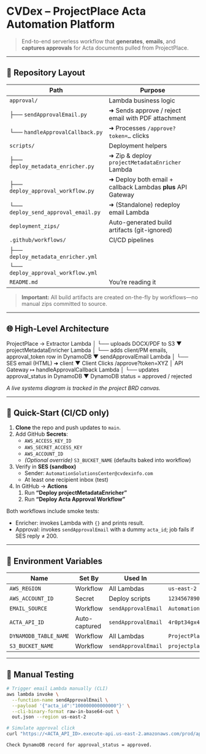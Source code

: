 # CVDex – ProjectPlace Acta Automation Platform

> End-to-end serverless workflow that **generates**, **emails**, and **captures approvals** for Acta documents pulled from ProjectPlace.

---

## 📁 Repository Layout

| Path | Purpose |
|------|---------|
| `approval/` | Lambda business logic |
| ├── `sendApprovalEmail.py` |  ➜ Sends approve / reject email with PDF attachment |
| └── `handleApprovalCallback.py` |  ➜ Processes `/approve?token=…` clicks |
| `scripts/` | Deployment helpers |
| ├── `deploy_metadata_enricher.py` |  ➜ Zip & deploy `projectMetadataEnricher` Lambda |
| ├── `deploy_approval_workflow.py` |  ➜ Deploy both email + callback Lambdas **plus** API Gateway |
| └── `deploy_send_approval_email.py` |  ➜ (Standalone) redeploy email Lambda |
| `deployment_zips/` | Auto-generated build artifacts (git-ignored) |
| `.github/workflows/` | CI/CD pipelines |
| ├── `deploy_metadata_enricher.yml` |
| └── `deploy_approval_workflow.yml` |
| `README.md` | You’re reading it |

> **Important:** All build artifacts are created on-the-fly by workflows—no manual zips committed to source.

---

## 🌐 High-Level Architecture

ProjectPlace → Extractor Lambda │ └── uploads DOCX/PDF to S3 ▼ projectMetadataEnricher Lambda │ └── adds client/PM emails, approval_token row in DynamoDB ▼ sendApprovalEmail Lambda │ └── SES email (HTML) ➜ client ▼ Client Clicks /approve?token=XYZ │ API Gateway ↦ handleApprovalCallback Lambda │ └── updates approval_status in DynamoDB ▼ DynamoDB status = approved / rejected


*A live systems diagram is tracked in the project BRD canvas.*

---

## 🚀 Quick-Start (CI/CD only)

1. **Clone** the repo and push updates to `main`.
2. Add GitHub **Secrets**:  
   * `AWS_ACCESS_KEY_ID`  
   * `AWS_SECRET_ACCESS_KEY`  
   * `AWS_ACCOUNT_ID`  
   * *(Optional override)* `S3_BUCKET_NAME` (defaults baked into workflow)
3. Verify in **SES (sandbox)**  
   * Sender: `AutomationSolutionsCenter@cvdexinfo.com`  
   * At least one recipient inbox (test)
4. In GitHub → **Actions**  
   1. Run **“Deploy projectMetadataEnricher”**  
   2. Run **“Deploy Acta Approval Workflow”**

Both workflows include smoke tests:
* Enricher: invokes Lambda with `{}` and prints result.
* Approval: invokes `sendApprovalEmail` with a dummy `acta_id`; job fails if SES reply ≠ 200.

---

## 🔑 Environment Variables

| Name | Set By | Used In | Example |
|------|--------|--------|---------|
| `AWS_REGION` | Workflow | All Lambdas | `us-east-2` |
| `AWS_ACCOUNT_ID` | Secret | Deploy scripts | `123456789012` |
| `EMAIL_SOURCE` | Workflow | `sendApprovalEmail` | `AutomationSolutionsCenter@cvdexinfo.com` |
| `ACTA_API_ID` | Auto-captured | `sendApprovalEmail` | `4r0pt34gx4` |
| `DYNAMODB_TABLE_NAME` | Workflow | All Lambdas | `ProjectPlace_DataExtrator_landing_table_v3` |
| `S3_BUCKET_NAME` | Workflow | `sendApprovalEmail` | `projectplace-dv-2025-x9a7b` |

---

## 🧪 Manual Testing

```bash
# Trigger email Lambda manually (CLI)
aws lambda invoke \
  --function-name sendApprovalEmail \
  --payload '{"acta_id":"100000000000000"}' \
  --cli-binary-format raw-in-base64-out \
  out.json --region us-east-2

# Simulate approval click
curl "https://<ACTA_API_ID>.execute-api.us-east-2.amazonaws.com/prod/approve?token=<TOKEN>&status=approved"

Check DynamoDB record for approval_status = approved.
